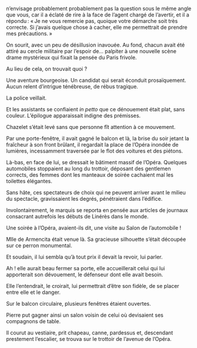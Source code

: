 n’envisage probablement probablement pas la question sous le même angle
que vous, car il a éclaté de rire à la face de l’agent chargé de l’avertir, et il a répondu : « Je ne vous remercie pas, quoique votre démarche soit très correcte. Si j’avais quelque chose à cacher, elle me permettrait de prendre mes précautions. »

On sourit, avec un peu de désillusion inavouée. Au fond, chacun avait été
attiré au cercle militaire par l’espoir de… palpiter à une nouvelle scène
drame mystérieux qui fixait la pensée du Paris frivole.

Au lieu de cela, on trouvait quoi ?

Une aventure bourgeoise. Un candidat qui serait éconduit prosaïquement. Aucun relent d’intrigue ténébreuse, de rébus tragique.

La police veillait.

Et les assistants se confiaient _in petto_ que ce dénouement était plat, sans couleur. L’épilogue apparaissait indigne des prémisses.

Chazelet s’était levé sans que personne fît attention à ce mouvement.

Par une porte-fenêtre, il avait gagné le balcon et là, la brise du soir jetant
la fraîcheur à son front brûlant, il regardait la place de l’Opéra inondée
de lumières, incessamment traversée par le flot des voitures et des piétons.

Là-bas, en face de lui, se dressait le bâtiment massif de l’Opéra. Quelques automobiles stoppaient au long du trottoir, déposant des gentlemen
corrects, des femmes dont les manteaux de soirée cachaient mal les toilettes
élégantes.

Sans hâte, ces spectateurs de choix qui ne peuvent arriver avant le milieu du spectacle, gravissaient les degrés, pénétraient dans l’édifice.

Involontairement, le marquis se reporta en pensée aux articles de journaux consacrant autrefois les débuts de Linérès dans le monde.

Une soirée à l’Opéra, avaient-ils dit, une visite au Salon de l’automobile !

Mlle de Armencita était venue là. Sa gracieuse silhouette s’était découpée
sur ce perron monumental.

Et soudain, il lui sembla qu’à tout prix il devait la revoir, lui parler.

Ah ! elle aurait beau fermer sa porte, elle accueillerait celui qui lui 
apporterait son dévouement, le défenseur dont elle avait besoin.

Elle l’entendrait, le croirait, lui permettrait d’être son fidèle, de se placer
entre elle et le danger.

Sur le balcon circulaire, plusieurs fenêtres étaient ouvertes.

Pierre put gagner ainsi un salon voisin de celui où devisaient ses compagnons
de table.

Il courut au vestiaire, prit chapeau, canne, pardessus et, descendant prestement l’escalier, se trouva sur le trottoir de l’avenue de l’Opéra.
